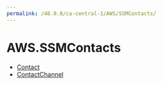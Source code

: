 ```yaml
---
permalink: /48.0.0/ca-central-1/AWS/SSMContacts/
---
```


# AWS.SSMContacts



* [Contact](Contact.md)
* [ContactChannel](ContactChannel.md)